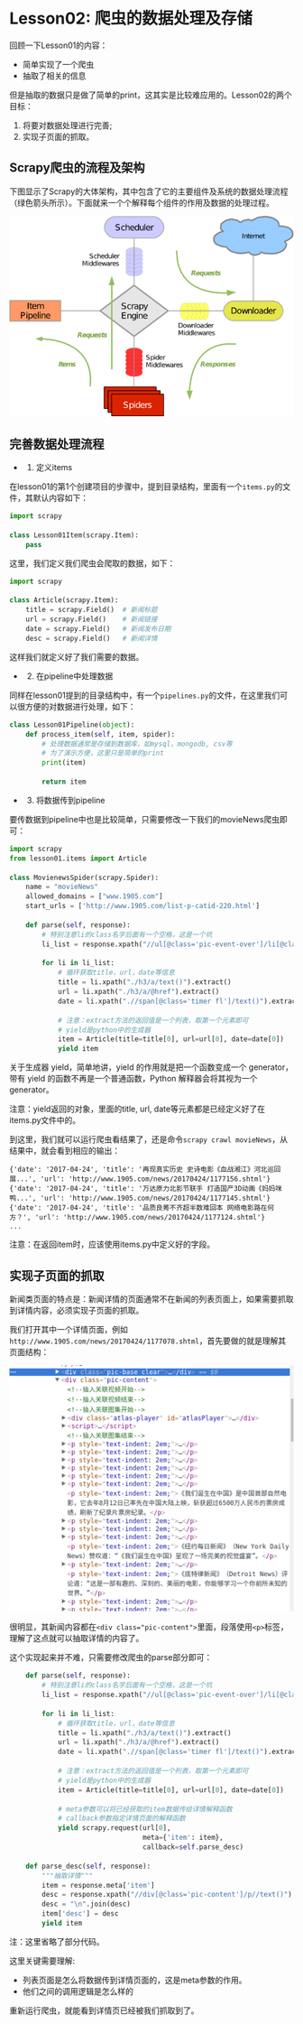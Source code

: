 # Lesson02: 爬虫的数据处理及存储
回顾一下Lesson01的内容：

- 简单实现了一个爬虫
- 抽取了相关的信息

但是抽取的数据只是做了简单的print，这其实是比较难应用的。Lesson02的两个目标：

1. 将要对数据处理进行完善;
2. 实现子页面的抓取。

## Scrapy爬虫的流程及架构
下图显示了Scrapy的大体架构，其中包含了它的主要组件及系统的数据处理流程（绿色箭头所示）。下面就来一个个解释每个组件的作用及数据的处理过程。

![Scrapy架构图](/scrapy/_images/scrapy_architecture.png)

## 完善数据处理流程

- 1. 定义items

在lesson01的第1个创建项目的步骤中，提到目录结构，里面有一个`items.py`的文件，其默认内容如下：

```python
import scrapy

class Lesson01Item(scrapy.Item):
    pass
```

这里，我们定义我们爬虫会爬取的数据，如下：

```python
import scrapy

class Article(scrapy.Item):
    title = scrapy.Field()  # 新闻标题
    url = scrapy.Field()    # 新闻链接
    date = scrapy.Field()   # 新闻发布日期
    desc = scrapy.Field()   # 新闻详情
```

这样我们就定义好了我们需要的数据。

- 2. 在pipeline中处理数据

同样在lesson01提到的目录结构中，有一个`pipelines.py`的文件，在这里我们可以很方便的对数据进行处理，如下：

```python
class Lesson01Pipeline(object):
    def process_item(self, item, spider):
        # 处理数据通常是存储到数据库，如mysql，mongodb, csv等
        # 为了演示方便，这里只是简单的print
        print(item)

        return item
```

- 3. 将数据传到pipeline

要传数据到pipeline中也是比较简单，只需要修改一下我们的movieNews爬虫即可：

```python
import scrapy
from lesson01.items import Article

class MovienewsSpider(scrapy.Spider):
    name = "movieNews"
    allowed_domains = ["www.1905.com"]
    start_urls = ['http://www.1905.com/list-p-catid-220.html']

    def parse(self, response):
        # 特别注意li的class名字后面有一个空格，这是一个坑
        li_list = response.xpath("//ul[@class='pic-event-over']/li[@class='pic-pack-out ']/div[@class='pic-pack-inner']")

        for li in li_list:
            # 循环获取title，url，date等信息
            title = li.xpath("./h3/a/text()").extract()
            url = li.xpath("./h3/a/@href").extract()
            date = li.xpath(".//span[@class='timer fl']/text()").extract()

            # 注意：extract方法的返回值是一个列表，取第一个元素即可
            # yield是python中的生成器
            item = Article(title=title[0], url=url[0], date=date[0])
            yield item
```

关于生成器 yield，简单地讲，yield 的作用就是把一个函数变成一个 generator，带有 yield 的函数不再是一个普通函数，Python 解释器会将其视为一个 generator。

注意：yield返回的对象，里面的title, url, date等元素都是已经定义好了在items.py文件中的。

到这里，我们就可以运行爬虫看结果了，还是命令`scrapy crawl movieNews`，从结果中，就会看到相应的输出：

```
{'date': '2017-04-24', 'title': '再现真实历史 史诗电影《血战湘江》河北巡回展...', 'url': 'http://www.1905.com/news/20170424/1177156.shtml'}
{'date': '2017-04-24', 'title': '万达原力北影节联手 打造国产3D动画《妈妈咪鸭...', 'url': 'http://www.1905.com/news/20170424/1177145.shtml'}
{'date': '2017-04-24', 'title': '品质良莠不齐超半数难回本 网络电影路在何方？', 'url': 'http://www.1905.com/news/20170424/1177124.shtml'}
...
```

注意：在返回item时，应该使用items.py中定义好的字段。

## 实现子页面的抓取
新闻类页面的特点是：新闻详情的页面通常不在新闻的列表页面上，如果需要抓取到详情内容，必须实现子页面的抓取。

我们打开其中一个详情页面，例如`http://www.1905.com/news/20170424/1177078.shtml`，首先要做的就是理解其页面结构：

![详情页的页面结构](/scrapy/_images/scrapy-lesson02-html.png)

很明显，其新闻内容都在`<div class="pic-content">`里面，段落使用`<p>`标签，理解了这点就可以抽取详情的内容了。

这个实现起来并不难，只需要修改爬虫的parse部分即可：

```python
    def parse(self, response):
        # 特别注意li的class名字后面有一个空格，这是一个坑
        li_list = response.xpath("//ul[@class='pic-event-over']/li[@class='pic-pack-out ']/div[@class='pic-pack-inner']")

        for li in li_list:
            # 循环获取title，url，date等信息
            title = li.xpath("./h3/a/text()").extract()
            url = li.xpath("./h3/a/@href").extract()
            date = li.xpath(".//span[@class='timer fl']/text()").extract()

            # 注意：extract方法的返回值是一个列表，取第一个元素即可
            # yield是python中的生成器
            item = Article(title=title[0], url=url[0], date=date[0])

            # meta参数可以将已经获取的item数据传给详情解释函数
            # callback参数指定详情页面的解释函数
            yield scrapy.request(url[0],
                                 meta={'item': item},
                                 callback=self.parse_desc)

    def parse_desc(self, response):
        """抽取详情"""
        item = response.meta['item']
        desc = response.xpath("//div[@class='pic-content']/p//text()").extract()
        desc = "\n".join(desc)
        item['desc'] = desc
        yield item
```

注：这里省略了部分代码。

这里关键需要理解:

- 列表页面是怎么将数据传到详情页面的，这是meta参数的作用。
- 他们之间的调用逻辑是怎么样的

重新运行爬虫，就能看到详情页已经被我们抓取到了。


